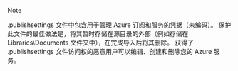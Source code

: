 > [!NOTE]
> .publishsettings 文件中包含用于管理 Azure 订阅和服务的凭据（未编码）。 保护此文件的最佳做法是，将其暂时存储在源目录的外部（例如存储在 Libraries\Documents 文件夹中），在完成导入后将其删除。 获得了 .publishsettings 文件访问权的恶意用户可以编辑、创建和删除您的 Azure 服务。